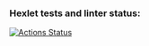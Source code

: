 ### Hexlet tests and linter status:
[![Actions Status](https://github.com/Avanera/devops-for-programmers-project-77/actions/workflows/hexlet-check.yml/badge.svg)](https://github.com/Avanera/devops-for-programmers-project-77/actions)